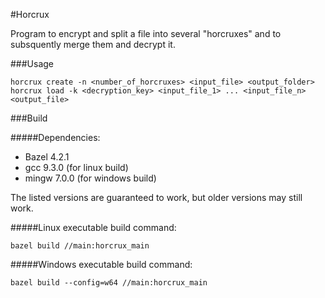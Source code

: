 #Horcrux

Program to encrypt and split a file into several "horcruxes" and to subsquently merge them and decrypt it.

###Usage

	horcrux create -n <number_of_horcruxes> <input_file> <output_folder>
	horcrux load -k <decryption_key> <input_file_1> ... <input_file_n> <output_file>


###Build

#####Dependencies:
- Bazel 4.2.1
- gcc 9.3.0 (for linux build)
- mingw 7.0.0 (for windows build)

The listed versions are guaranteed to work, but older versions may still work.

#####Linux executable build command:

    bazel build //main:horcrux_main

#####Windows executable build command:

    bazel build --config=w64 //main:horcrux_main 